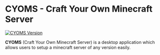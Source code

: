 


<!-- Cyoms Cover Pic -->
# CYOMS - Craft Your Own Minecraft Server

[![CYOMS Version](https://img.shields.io/badge/CYOMS%20Latest%20Version-1.0.0-brightgreen)](https://github.com/Pika1998/CYOMS/releases/tag/v1.0.0)



**CYOMS** (Craft Your Own Minecraft Server) is a desktop application which allows users to setup a minecraft server of any version easily.